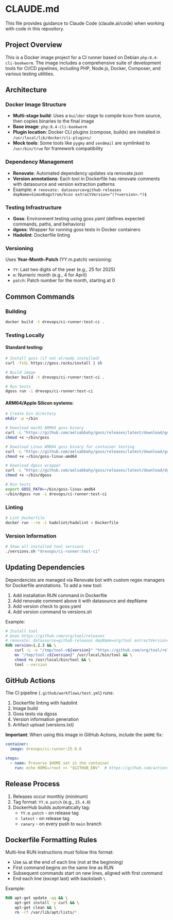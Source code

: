 # CLAUDE.md

This file provides guidance to Claude Code (claude.ai/code) when working with code in this repository.

## Project Overview

This is a Docker image project for a CI runner based on Debian `php:8.4-cli-bookworm`. The image includes a comprehensive suite of development tools for CI/CD pipelines, including PHP, Node.js, Docker, Composer, and various testing utilities.

## Architecture

### Docker Image Structure
- **Multi-stage build**: Uses a `builder` stage to compile kcov from source, then copies binaries to the final image
- **Base image**: `php:8.4-cli-bookworm`
- **Plugin location**: Docker CLI plugins (compose, buildx) are installed in `/usr/local/lib/docker/cli-plugins/`
- **Mock tools**: Some tools like `pygmy` and `sendmail` are symlinked to `/usr/bin/true` for framework compatibility

### Dependency Management
- **Renovate**: Automated dependency updates via renovate.json
- **Version annotations**: Each tool in Dockerfile has renovate comments with datasource and version extraction patterns
- Example: `# renovate: datasource=github-releases depName=SimonKagstrom/kcov extractVersion=^(?<version>.*)$`

### Testing Infrastructure
- **Goss**: Environment testing using goss.yaml (defines expected commands, paths, and behaviors)
- **dgoss**: Wrapper for running goss tests in Docker containers
- **Hadolint**: Dockerfile linting

### Versioning
Uses **Year-Month-Patch** (YY.m.patch) versioning:
- `YY`: Last two digits of the year (e.g., 25 for 2025)
- `m`: Numeric month (e.g., 4 for April)
- `patch`: Patch number for the month, starting at 0

## Common Commands

### Building
```bash
docker build -t drevops/ci-runner:test-ci .
```

### Testing Locally

#### Standard testing:
```bash
# Install goss (if not already installed)
curl -fsSL https://goss.rocks/install | sh

# Build image
docker build -t drevops/ci-runner:test-ci .

# Run tests
dgoss run -i drevops/ci-runner:test-ci
```

#### ARM64/Apple Silicon systems:
```bash
# Create bin directory
mkdir -p ~/bin

# Download macOS ARM64 goss binary
curl -L "https://github.com/aelsabbahy/goss/releases/latest/download/goss-darwin-arm64" -o ~/bin/goss
chmod +x ~/bin/goss

# Download Linux AMD64 goss binary for container testing
curl -L "https://github.com/aelsabbahy/goss/releases/latest/download/goss-linux-amd64" -o ~/bin/goss-linux-amd64
chmod +x ~/bin/goss-linux-amd64

# Download dgoss wrapper
curl -L "https://github.com/aelsabbahy/goss/releases/latest/download/dgoss" -o ~/bin/dgoss
chmod +x ~/bin/dgoss

# Run tests
export GOSS_PATH=~/bin/goss-linux-amd64
~/bin/dgoss run -i drevops/ci-runner:test-ci
```

### Linting
```bash
# Lint Dockerfile
docker run --rm -i hadolint/hadolint < Dockerfile
```

### Version Information
```bash
# Show all installed tool versions
./versions.sh "drevops/ci-runner:test-ci"
```

## Updating Dependencies

Dependencies are managed via Renovate bot with custom regex managers for Dockerfile annotations. To add a new tool:

1. Add installation RUN command in Dockerfile
2. Add renovate comment above it with datasource and depName
3. Add version check to goss.yaml
4. Add version command to versions.sh

Example:
```dockerfile
# Install tool
# @see https://github.com/org/tool/releases
# renovate: datasource=github-releases depName=org/tool extractVersion=^(?<version>.*)$
RUN version=1.2.3 && \
    curl -L -o "/tmp/tool-v${version}" "https://github.com/org/tool/releases/download/v${version}/tool_linux_amd64" && \
    mv "/tmp/tool-v${version}" /usr/local/bin/tool && \
    chmod +x /usr/local/bin/tool && \
    tool --version
```

## GitHub Actions

The CI pipeline (`.github/workflows/test.yml`) runs:
1. Dockerfile linting with hadolint
2. Image build
3. Goss tests via dgoss
4. Version information generation
5. Artifact upload (versions.txt)

**Important**: When using this image in GitHub Actions, include the `$HOME` fix:
```yaml
container:
  image: drevops/ci-runner:25.8.0

steps:
  - name: Preserve $HOME set in the container
    run: echo HOME=/root >> "$GITHUB_ENV"  # https://github.com/actions/runner/issues/863
```

## Release Process

1. Releases occur monthly (minimum)
2. Tag format: `YY.m.patch` (e.g., `25.4.0`)
3. DockerHub builds automatically tag:
   - `YY.m.patch` - on release tag
   - `latest` - on release tag
   - `canary` - on every push to `main` branch

## Dockerfile Formatting Rules

Multi-line RUN instructions must follow this format:
- Use `&&` at the end of each line (not at the beginning)
- First command begins on the same line as RUN
- Subsequent commands start on new lines, aligned with first command
- End each line (except last) with backslash `\`

Example:
```dockerfile
RUN apt-get update -qq && \
    apt-get install -y curl && \
    apt-get clean && \
    rm -rf /var/lib/apt/lists/*
```
